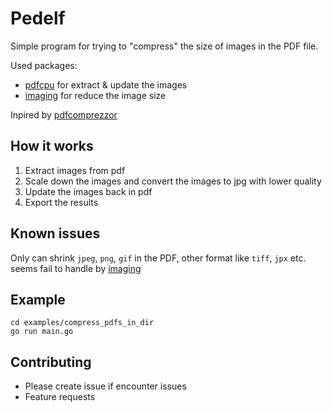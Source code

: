 # Pedelf

Simple program for trying to "compress" the size of images in the PDF file.

Used packages:

-   [pdfcpu](https://github.com/pdfcpu/pdfcpu/tree/master) for extract & update the images
-   [imaging](https://github.com/disintegration/imaging) for reduce the image size

Inpired by [pdfcomprezzor](https://github.com/henrixapp/pdfcomprezzor/blob/master/main.go)

## How it works

1. Extract images from pdf
2. Scale down the images and convert the images to jpg with lower quality
3. Update the images back in pdf
4. Export the results

## Known issues

Only can shrink `jpeg`, `png`, `gif` in the PDF, other format like `tiff`, `jpx` etc. seems fail to handle by [imaging](https://github.com/disintegration/imaging)

## Example

```
cd examples/compress_pdfs_in_dir
go run main.go
```

## Contributing

- Please create issue if encounter issues
- Feature requests
